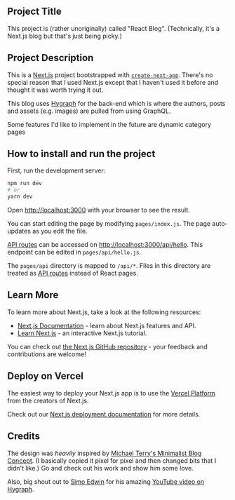 ## Project Title

This project is (rather unoriginally) called "React Blog". (Technically, it's a Next.js blog but that's just being picky.)

## Project Description

This is a [Next.js](https://nextjs.org/) project bootstrapped with [`create-next-app`](https://github.com/vercel/next.js/tree/canary/packages/create-next-app). There's no special reason that I used Next.js except that I haven't used it before and thought it was worth trying it out.

This blog uses [Hygraph](https://app.hypgraph.com) for the back-end which is where the authors, posts and assets (e.g. images) are pulled from using GraphQL.

Some features I'd like to implement in the future are dynamic category pages

## How to install and run the project

First, run the development server:

```bash
npm run dev
# or
yarn dev
```

Open [http://localhost:3000](http://localhost:3000) with your browser to see the result.

You can start editing the page by modifying `pages/index.js`. The page auto-updates as you edit the file.

[API routes](https://nextjs.org/docs/api-routes/introduction) can be accessed on [http://localhost:3000/api/hello](http://localhost:3000/api/hello). This endpoint can be edited in `pages/api/hello.js`.

The `pages/api` directory is mapped to `/api/*`. Files in this directory are treated as [API routes](https://nextjs.org/docs/api-routes/introduction) instead of React pages.

## Learn More

To learn more about Next.js, take a look at the following resources:

- [Next.js Documentation](https://nextjs.org/docs) - learn about Next.js features and API.
- [Learn Next.js](https://nextjs.org/learn) - an interactive Next.js tutorial.

You can check out [the Next.js GitHub repository](https://github.com/vercel/next.js/) - your feedback and contributions are welcome!

## Deploy on Vercel

The easiest way to deploy your Next.js app is to use the [Vercel Platform](https://vercel.com/new?utm_medium=default-template&filter=next.js&utm_source=create-next-app&utm_campaign=create-next-app-readme) from the creators of Next.js.

Check out our [Next.js deployment documentation](https://nextjs.org/docs/deployment) for more details.

## Credits

The design was _heavily_ inspired by [Michael Terry's Minimalist Blog Concept](https://www.behance.net/gallery/58000685/Minimalist-Blog-Concept?tracking_source=search_projects_appreciations%7Cblog+minimalist). (I basically copied it pixel for pixel and then changed bits that I didn't like.) Go and check out his work and show him some love.

Also, big shout out to [Simo Edwin](https://github.com/developedbyed/) for his amazing [YouTube video on Hygraph](https://youtu.be/Dc7LAgqy1_E).
